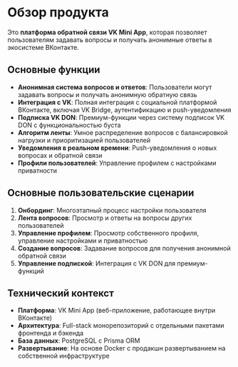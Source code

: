 # Обзор продукта

Это **платформа обратной связи VK Mini App**, которая позволяет пользователям задавать вопросы и получать анонимные ответы в экосистеме ВКонтакте.

## Основные функции

- **Анонимная система вопросов и ответов**: Пользователи могут задавать вопросы и получать анонимную обратную связь
- **Интеграция с VK**: Полная интеграция с социальной платформой ВКонтакте, включая VK Bridge, аутентификацию и push-уведомления
- **Подписка VK DON**: Премиум-функции через систему подписок VK DON с функциональностью буста
- **Алгоритм ленты**: Умное распределение вопросов с балансировкой нагрузки и приоритизацией пользователей
- **Уведомления в реальном времени**: Push-уведомления о новых вопросах и обратной связи
- **Профили пользователей**: Управление профилем с настройками приватности

## Основные пользовательские сценарии

1. **Онбординг**: Многоэтапный процесс настройки пользователя
2. **Лента вопросов**: Просмотр и ответы на вопросы других пользователей
3. **Управление профилем**: Просмотр собственного профиля, управление настройками и приватностью
4. **Создание вопросов**: Задавание вопросов для получения анонимной обратной связи
5. **Управление подпиской**: Интеграция с VK DON для премиум-функций

## Технический контекст

- **Платформа**: VK Mini App (веб-приложение, работающее внутри ВКонтакте)
- **Архитектура**: Full-stack монорепозиторий с отдельными пакетами фронтенда и бэкенда
- **База данных**: PostgreSQL с Prisma ORM
- **Развертывание**: На основе Docker с продакшн развертыванием на собственной инфраструктуре